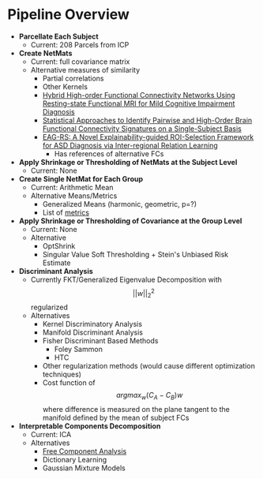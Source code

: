 # Pipeline Overview

* **Parcellate Each Subject**
  * Current: 208 Parcels from ICP
* **Create NetMats**
  * Current: full covariance matrix
  * Alternative measures of similarity
    * Partial correlations
    * Other Kernels
    * [Hybrid High-order Functional Connectivity Networks Using Resting-state Functional MRI for Mild Cognitive Impairment Diagnosis](https://www.nature.com/articles/s41598-017-06509-0)
    * [Statistical Approaches to Identify Pairwise and High-Order Brain Functional Connectivity Signatures on a Single-Subject Basis](https://www.mdpi.com/2075-1729/13/10/2075)
    * [EAG-RS: A Novel Explainability-guided ROI-Selection Framework for ASD Diagnosis via Inter-regional Relation Learning](https://arxiv.org/pdf/2310.03404.pdf)
      * Has references of alternative FCs
* **Apply Shrinkage or Thresholding of NetMats at the Subject Level**
  * Current: None
* **Create Single NetMat for Each Group**
  * Current: Arithmetic Mean
  * Alternative Means/Metrics
    * Generalized Means (harmonic, geometric, p=?)
    * List of [metrics](https://marco-congedo.github.io/PosDefManifold.jl/dev/introToRiemannianGeometry/)
* **Apply Shrinkage or Thresholding of Covariance at the Group Level**
  * Current: None
  * Alternative
    * OptShrink
    * Singular Value Soft Thresholding + Stein's Unbiased Risk Estimate
* **Discriminant Analysis**
  * Currently FKT/Generalized Eigenvalue Decomposition with $$||w||_2^2$$ regularized
  * Alternatives
    * Kernel Discriminatory Analysis
    * Manifold Discriminant Analysis
    * Fisher Discriminant Based Methods
      * Foley Sammon
      * HTC
    * Other regularization methods (would cause different optimization techniques)
    * Cost function of $$argmax_w (C_A-C_B)w$$ where difference is measured on the plane tangent to the manifold defined by the mean of subject FCs
* **Interpretable Components Decomposition**
  * Current: ICA
  * Alternatives
    * [Free Component Analysis](https://link.springer.com/article/10.1007/s10208-022-09564-w)
    * Dictionary Learning
    * Gaussian Mixture Models
